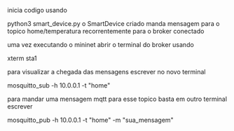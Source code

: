 inicia codigo usando

python3 smart_device.py
o SmartDevice criado manda mensagem para o topico home/temperatura recorrentemente para o broker conectado

uma vez executando o mininet abrir o terminal do broker usando

xterm sta1

para visualizar a chegada das mensagens escrever no novo terminal

mosquitto_sub -h 10.0.0.1 -t "home"

para mandar uma mensagem mqtt para esse topico basta em outro terminal escrever

mosquitto_pub -h 10.0.0.1 -t "home" -m "sua_mensagem"
